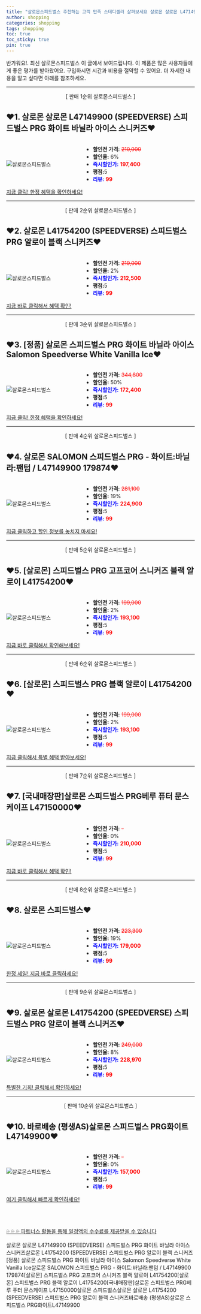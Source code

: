 ```yaml
---
title: "살로몬스피드벌스 추천하는 고객 만족 스테디셀러 살펴보세요 살로몬 살로몬 L47149900 (SPEEDVERSE) 스피드벌스"
author: shopping
categories: shopping
tags: shopping
toc: true
toc_sticky: true
pin: true
---
```

반가워요!. 최신 살로몬스피드벌스 이 글에서 보여드립니다. 이 제품은 많은 사용자들에게 좋은 평가를 받아왔어요. 구입하시면 시간과 비용을 절약할 수 있어요. 더 자세한 내용을 알고 싶다면 아래를 참조하세요.

---
<p class="toplist" style="margin: 0 auto; display: block; width: fit-content;">[ 판매 1순위 살로몬스피드벌스 ]</p>

<h2><strong>❤️1. 살로몬 살로몬 L47149900 (SPEEDVERSE) 스피드벌스 PRG 화이트 바닐라 아이스 스니커즈❤️</strong></h2>

<div style="display: flex; align-items: center;">
    <div style="flex: 0.4;">
        <img src="https://thumbnail9.coupangcdn.com/thumbnails/remote/230x230ex/image/vendor_inventory/80e8/1d6330dba237130ef605e37f2f218e254c3c0f188bc2e4cc5006e4058119.jpg" alt="살로몬스피드벌스" style="max-width: 100%;">
    </div>
    <div style="flex: 0.6; margin-left: 10px;">
        <ul>
            <li><strong>할인전 가격:</strong> <del style="color: red;">210,000</del></li>
            <li><strong>할인율:</strong> 6%</li>
            <li><span style='color:blue'><strong>즉시할인가:</strong></span> <span style='color:red'><strong>197,400</strong></span></li>
            <li><strong>평점:</strong>5</li>
            <li><span style='color:blue'><strong>리뷰:</strong></span> <span style='color:red'><strong>99</strong></span></li>
        </ul>
    </div>
</div>
<div class="center">
    <a href="https://selin100587001.github.io?lptag=AF9450613&subid=githubio&pageKey=7513407956&traceid=V0-153&itemId=19691565866&vendorItemId=87166217184" class="myButton">
        지금 클릭! 한정 혜택을 확인하세요!
    </a>
</div>


---
<p class="toplist" style="margin: 0 auto; display: block; width: fit-content;">[ 판매 2순위 살로몬스피드벌스 ]</p>

<h2><strong>❤️2. 살로몬 L41754200 (SPEEDVERSE) 스피드벌스 PRG 알로이 블랙 스니커즈❤️</strong></h2>

<div style="display: flex; align-items: center;">
    <div style="flex: 0.4;">
        <img src="https://thumbnail6.coupangcdn.com/thumbnails/remote/230x230ex/image/vendor_inventory/6141/3c95e699c04004b6293875a55bef0593d33c17348e5b521603dc388b6282.jpg" alt="살로몬스피드벌스" style="max-width: 100%;">
    </div>
    <div style="flex: 0.6; margin-left: 10px;">
        <ul>
            <li><strong>할인전 가격:</strong> <del style="color: red;">219,000</del></li>
            <li><strong>할인율:</strong> 2%</li>
            <li><span style='color:blue'><strong>즉시할인가:</strong></span> <span style='color:red'><strong>212,500</strong></span></li>
            <li><strong>평점:</strong>5</li>
            <li><span style='color:blue'><strong>리뷰:</strong></span> <span style='color:red'><strong>99</strong></span></li>
        </ul>
    </div>
</div>
<div class="center">
    <a href="https://selin100587001.github.io?lptag=AF9450613&subid=githubio&pageKey=7257260824&traceid=V0-153&itemId=18475925709&vendorItemId=85615864674" class="myButton">
        지금 바로 클릭해서 혜택 확인!
    </a>
</div>


---
<p class="toplist" style="margin: 0 auto; display: block; width: fit-content;">[ 판매 3순위 살로몬스피드벌스 ]</p>

<h2><strong>❤️3. [정품] 살로몬 스피드벌스 PRG 화이트 바닐라 아이스 Salomon Speedverse White Vanilla Ice❤️</strong></h2>

<div style="display: flex; align-items: center;">
    <div style="flex: 0.4;">
        <img src="https://thumbnail9.coupangcdn.com/thumbnails/remote/230x230ex/image/vendor_inventory/2f7b/43f436bda7543b99341c19fa7d81605b16239568263e5ddcff47dcbc6e93.jpg" alt="살로몬스피드벌스" style="max-width: 100%;">
    </div>
    <div style="flex: 0.6; margin-left: 10px;">
        <ul>
            <li><strong>할인전 가격:</strong> <del style="color: red;">344,800</del></li>
            <li><strong>할인율:</strong> 50%</li>
            <li><span style='color:blue'><strong>즉시할인가:</strong></span> <span style='color:red'><strong>172,400</strong></span></li>
            <li><strong>평점:</strong>5</li>
            <li><span style='color:blue'><strong>리뷰:</strong></span> <span style='color:red'><strong>99</strong></span></li>
        </ul>
    </div>
</div>
<div class="center">
    <a href="https://selin100587001.github.io?lptag=AF9450613&subid=githubio&pageKey=7250022563&traceid=V0-153&itemId=18439875501&vendorItemId=88834689650" class="myButton">
        지금 클릭! 한정 혜택을 확인하세요!
    </a>
</div>


---
<p class="toplist" style="margin: 0 auto; display: block; width: fit-content;">[ 판매 4순위 살로몬스피드벌스 ]</p>

<h2><strong>❤️4. 살로몬 SALOMON 스피드벌스 PRG - 화이트:바닐라:팬텀 / L47149900 179874❤️</strong></h2>

<div style="display: flex; align-items: center;">
    <div style="flex: 0.4;">
        <img src="https://thumbnail10.coupangcdn.com/thumbnails/remote/230x230ex/image/vendor_inventory/9a7d/9bc7478612ee9dcfbfafe8f04eb423375e0d097574ab817dd81e8d00e814.jpg" alt="살로몬스피드벌스" style="max-width: 100%;">
    </div>
    <div style="flex: 0.6; margin-left: 10px;">
        <ul>
            <li><strong>할인전 가격:</strong> <del style="color: red;">281,100</del></li>
            <li><strong>할인율:</strong> 19%</li>
            <li><span style='color:blue'><strong>즉시할인가:</strong></span> <span style='color:red'><strong>224,900</strong></span></li>
            <li><strong>평점:</strong>5</li>
            <li><span style='color:blue'><strong>리뷰:</strong></span> <span style='color:red'><strong>99</strong></span></li>
        </ul>
    </div>
</div>
<div class="center">
    <a href="https://selin100587001.github.io?lptag=AF9450613&subid=githubio&pageKey=7319406347&traceid=V0-153&itemId=18769511247&vendorItemId=90126182633" class="myButton">
        지금 클릭하고 할인 정보를 놓치지 마세요!
    </a>
</div>


---
<p class="toplist" style="margin: 0 auto; display: block; width: fit-content;">[ 판매 5순위 살로몬스피드벌스 ]</p>

<h2><strong>❤️5. [살로몬] 스피드벌스 PRG 고프코어 스니커즈 블랙 알로이 L41754200❤️</strong></h2>

<div style="display: flex; align-items: center;">
    <div style="flex: 0.4;">
        <img src="https://thumbnail10.coupangcdn.com/thumbnails/remote/230x230ex/image/vendor_inventory/2485/f5a289578125793eb073abfc47c71eb457f294e97f756922343325e375b9.jpg" alt="살로몬스피드벌스" style="max-width: 100%;">
    </div>
    <div style="flex: 0.6; margin-left: 10px;">
        <ul>
            <li><strong>할인전 가격:</strong> <del style="color: red;">199,000</del></li>
            <li><strong>할인율:</strong> 2%</li>
            <li><span style='color:blue'><strong>즉시할인가:</strong></span> <span style='color:red'><strong>193,100</strong></span></li>
            <li><strong>평점:</strong>5</li>
            <li><span style='color:blue'><strong>리뷰:</strong></span> <span style='color:red'><strong>99</strong></span></li>
        </ul>
    </div>
</div>
<div class="center">
    <a href="https://selin100587001.github.io?lptag=AF9450613&subid=githubio&pageKey=7637351690&traceid=V0-153&itemId=20283365761&vendorItemId=88276023620" class="myButton">
        지금 바로 클릭해서 확인해보세요!
    </a>
</div>


---
<p class="toplist" style="margin: 0 auto; display: block; width: fit-content;">[ 판매 6순위 살로몬스피드벌스 ]</p>

<h2><strong>❤️6. [살로몬] 스피드벌스 PRG 블랙 알로이 L41754200❤️</strong></h2>

<div style="display: flex; align-items: center;">
    <div style="flex: 0.4;">
        <img src="https://thumbnail7.coupangcdn.com/thumbnails/remote/230x230ex/image/vendor_inventory/c94d/c10dee6210965a10322f489796da2a66ecb039b6220571a61354780411b6.jpg" alt="살로몬스피드벌스" style="max-width: 100%;">
    </div>
    <div style="flex: 0.6; margin-left: 10px;">
        <ul>
            <li><strong>할인전 가격:</strong> <del style="color: red;">199,000</del></li>
            <li><strong>할인율:</strong> 2%</li>
            <li><span style='color:blue'><strong>즉시할인가:</strong></span> <span style='color:red'><strong>193,100</strong></span></li>
            <li><strong>평점:</strong>5</li>
            <li><span style='color:blue'><strong>리뷰:</strong></span> <span style='color:red'><strong>99</strong></span></li>
        </ul>
    </div>
</div>
<div class="center">
    <a href="https://selin100587001.github.io?lptag=AF9450613&subid=githubio&pageKey=7663205283&traceid=V0-153&itemId=20421517175&vendorItemId=87367566305" class="myButton">
        지금 클릭해서 특별 혜택 받아보세요!
    </a>
</div>


---
<p class="toplist" style="margin: 0 auto; display: block; width: fit-content;">[ 판매 7순위 살로몬스피드벌스 ]</p>

<h2><strong>❤️7. [국내매장판]살로몬 스피드벌스 PRG베루 퓨터 문스케이프 L47150000❤️</strong></h2>

<div style="display: flex; align-items: center;">
    <div style="flex: 0.4;">
        <img src="https://thumbnail7.coupangcdn.com/thumbnails/remote/230x230ex/image/vendor_inventory/6351/c3a971ae24153e3e3d0d6bf6646fdbc00602bacf93bc445238762af267c6.jpg" alt="살로몬스피드벌스" style="max-width: 100%;">
    </div>
    <div style="flex: 0.6; margin-left: 10px;">
        <ul>
            <li><strong>할인전 가격:</strong> <del style="color: red;">-</del></li>
            <li><strong>할인율:</strong> 0%</li>
            <li><span style='color:blue'><strong>즉시할인가:</strong></span> <span style='color:red'><strong>210,000</strong></span></li>
            <li><strong>평점:</strong>5</li>
            <li><span style='color:blue'><strong>리뷰:</strong></span> <span style='color:red'><strong>99</strong></span></li>
        </ul>
    </div>
</div>
<div class="center">
    <a href="https://selin100587001.github.io?lptag=AF9450613&subid=githubio&pageKey=7378153675&traceid=V0-153&itemId=19047564252&vendorItemId=86170826204" class="myButton">
        지금 바로 클릭해서 혜택 확인!
    </a>
</div>


---
<p class="toplist" style="margin: 0 auto; display: block; width: fit-content;">[ 판매 8순위 살로몬스피드벌스 ]</p>

<h2><strong>❤️8. 살로몬 스피드벌스❤️</strong></h2>

<div style="display: flex; align-items: center;">
    <div style="flex: 0.4;">
        <img src="https://thumbnail10.coupangcdn.com/thumbnails/remote/230x230ex/image/vendor_inventory/706b/86c055f7feb3c4c58f1814d20ea7508fc8d82fe8dad6cb575530a381b379.png" alt="살로몬스피드벌스" style="max-width: 100%;">
    </div>
    <div style="flex: 0.6; margin-left: 10px;">
        <ul>
            <li><strong>할인전 가격:</strong> <del style="color: red;">223,300</del></li>
            <li><strong>할인율:</strong> 19%</li>
            <li><span style='color:blue'><strong>즉시할인가:</strong></span> <span style='color:red'><strong>179,000</strong></span></li>
            <li><strong>평점:</strong>5</li>
            <li><span style='color:blue'><strong>리뷰:</strong></span> <span style='color:red'><strong>99</strong></span></li>
        </ul>
    </div>
</div>
<div class="center">
    <a href="https://selin100587001.github.io?lptag=AF9450613&subid=githubio&pageKey=8011175067&traceid=V0-153&itemId=22350914885&vendorItemId=89396031522" class="myButton">
        한정 세일! 지금 바로 클릭하세요!
    </a>
</div>


---
<p class="toplist" style="margin: 0 auto; display: block; width: fit-content;">[ 판매 9순위 살로몬스피드벌스 ]</p>

<h2><strong>❤️9. 살로몬 살로몬 L41754200 (SPEEDVERSE) 스피드벌스 PRG 알로이 블랙 스니커즈❤️</strong></h2>

<div style="display: flex; align-items: center;">
    <div style="flex: 0.4;">
        <img src="https://thumbnail6.coupangcdn.com/thumbnails/remote/230x230ex/image/vendor_inventory/77d2/83e84bf16583652d798719bb10ac33375c7c07fa1478eb1976dbd2e32246.jpg" alt="살로몬스피드벌스" style="max-width: 100%;">
    </div>
    <div style="flex: 0.6; margin-left: 10px;">
        <ul>
            <li><strong>할인전 가격:</strong> <del style="color: red;">249,000</del></li>
            <li><strong>할인율:</strong> 8%</li>
            <li><span style='color:blue'><strong>즉시할인가:</strong></span> <span style='color:red'><strong>228,970</strong></span></li>
            <li><strong>평점:</strong>5</li>
            <li><span style='color:blue'><strong>리뷰:</strong></span> <span style='color:red'><strong>99</strong></span></li>
        </ul>
    </div>
</div>
<div class="center">
    <a href="https://selin100587001.github.io?lptag=AF9450613&subid=githubio&pageKey=7426229265&traceid=V0-153&itemId=19277116555&vendorItemId=89938514020" class="myButton">
        특별한 기회! 클릭해서 확인하세요!
    </a>
</div>


---
<p class="toplist" style="margin: 0 auto; display: block; width: fit-content;">[ 판매 10순위 살로몬스피드벌스 ]</p>

<h2><strong>❤️10. 바로배송 (평생AS)살로몬 스피드벌스 PRG화이트L47149900❤️</strong></h2>

<div style="display: flex; align-items: center;">
    <div style="flex: 0.4;">
        <img src="https://thumbnail6.coupangcdn.com/thumbnails/remote/230x230ex/image/vendor_inventory/54a9/26b5abc7fc0204155d7940214c5277f26790c20d320d6d2a279bb1780877.jpg" alt="살로몬스피드벌스" style="max-width: 100%;">
    </div>
    <div style="flex: 0.6; margin-left: 10px;">
        <ul>
            <li><strong>할인전 가격:</strong> <del style="color: red;">-</del></li>
            <li><strong>할인율:</strong> 0%</li>
            <li><span style='color:blue'><strong>즉시할인가:</strong></span> <span style='color:red'><strong>157,000</strong></span></li>
            <li><strong>평점:</strong>5</li>
            <li><span style='color:blue'><strong>리뷰:</strong></span> <span style='color:red'><strong>99</strong></span></li>
        </ul>
    </div>
</div>
<div class="center">
    <a href="https://selin100587001.github.io?lptag=AF9450613&subid=githubio&pageKey=8120473563&traceid=V0-153&itemId=23033474768&vendorItemId=90555907516" class="myButton">
        여기 클릭해서 빠르게 확인하세요!
    </a>
</div>

<br><br><br>[💦 💦 💦 파트너스 활동을 통해 일정액의 수수료를 제공받을 수 있습니다](https://link.coupang.com/a/bcpT2c)<br><br>살로몬 살로몬 L47149900 (SPEEDVERSE) 스피드벌스 PRG 화이트 바닐라 아이스 스니커즈살로몬 L41754200 (SPEEDVERSE) 스피드벌스 PRG 알로이 블랙 스니커즈[정품] 살로몬 스피드벌스 PRG 화이트 바닐라 아이스 Salomon Speedverse White Vanilla Ice살로몬 SALOMON 스피드벌스 PRG - 화이트:바닐라:팬텀 / L47149900 179874[살로몬] 스피드벌스 PRG 고프코어 스니커즈 블랙 알로이 L41754200[살로몬] 스피드벌스 PRG 블랙 알로이 L41754200[국내매장판]살로몬 스피드벌스 PRG베루 퓨터 문스케이프 L47150000살로몬 스피드벌스살로몬 살로몬 L41754200 (SPEEDVERSE) 스피드벌스 PRG 알로이 블랙 스니커즈바로배송 (평생AS)살로몬 스피드벌스 PRG화이트L47149900